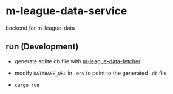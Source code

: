 # m-league-data-service

backend for m-league-data

## run (Development)

- generate sqlite db file with [m-league-data-fetcher](https://github.com/Debonex/m-league-data-fetcher)

- modify `DATABASE_URL` in `.env` to point to the generated `.db` file

- `cargo run`
